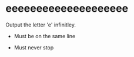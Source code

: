# eeeeeeeeeeeeeeeeeeee
Output the letter 'e' infinitley.

- Must be on the same line

- Must never stop
